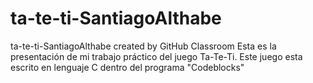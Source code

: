 # ta-te-ti-SantiagoAlthabe
ta-te-ti-SantiagoAlthabe created by GitHub Classroom
Esta es la presentación de mi trabajo práctico del juego Ta-Te-Ti.
Este juego esta escrito en lenguaje C dentro del programa "Codeblocks"
